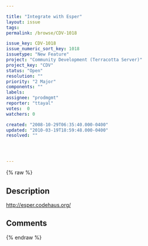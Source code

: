 ```yaml
---

title: "Integrate with Esper"
layout: issue
tags: 
permalink: /browse/CDV-1018

issue_key: CDV-1018
issue_numeric_sort_key: 1018
issuetype: "New Feature"
project: "Community Development (Terracotta Server)"
project_key: "CDV"
status: "Open"
resolution: ""
priority: "2 Major"
components: ""
labels: 
assignee: "prodmgmt"
reporter: "ttayal"
votes:  0
watchers: 0

created: "2008-10-29T06:35:40.000-0400"
updated: "2010-03-19T18:59:48.000-0400"
resolved: ""




---
```


{% raw %}

## Description

<div markdown="1" class="description">

http://esper.codehaus.org/

</div>

## Comments



{% endraw %}
